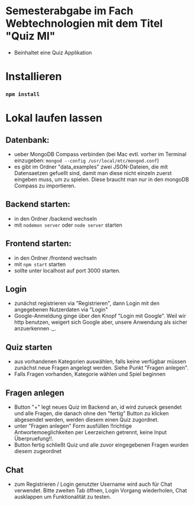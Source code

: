 # Semesterabgabe im Fach Webtechnologien mit dem Titel "Quiz MI"
* Beinhaltet eine Quiz Applikation 

# Installieren

### `npm install`

# Lokal laufen lassen

## Datenbank: 
* ueber MongoDB Compass verbinden (bei Mac evtl. vorher im Terminal einzugeben: `mongod --config /usr/local/etc/mongod.conf`)
* es gibt im Ordner "data_examples" zwei JSON-Dateien, die mit Datensaetzen gefuellt sind, damit man diese nicht einzeln zuerst eingeben muss, um zu spielen. Diese braucht man nur in den mongoDB Compass zu importieren.

## Backend starten: 
* in den Ordner /backend wechseln
* mit `nodemon server` oder `node server` starten


## Frontend starten: 
* in den Ordner /frontend wechseln
* mit `npm start` starten
* sollte unter localhost auf port 3000 starten.

## Login
* zunächst registrieren via "Registrieren", dann Login mit den angegebenen Nutzerdaten via "Login"
* Google-Anmeldung ginge über den Knopf "Login mit Google". Weil wir http benutzen, weigert sich Google aber, unsere Anwendung als sicher anzuerkennen ._.

## Quiz starten
* aus vorhandenen Kategorien auswählen, falls keine verfügbar müssen zunächst neue Fragen angelegt werden. Siehe Punkt "Fragen anlegen".
* Falls Fragen vorhanden, Kategorie wählen und Spiel beginnen

## Fragen anlegen
* Button "+" legt neues Quiz im Backend an, id wird zurueck gesendet und alle Fragen, die danach ohne den "fertig" Button zu klicken abgesendet werden, werden diesem einen    Quiz zugordnet. 
* unter "Fragen anlegen" Form ausfüllen !!richtige Antwortemoeglichkeiten per Leerzeichen getrennt, keine Input Überpruefung!!.
* Button fertig schließt Quiz und alle zuvor eingegebenen Fragen wurden diesem zugeordnet

## Chat
* zum Registrieren / Login genutzter Username wird auch für Chat verwendet. Bitte zweiten Tab öffnen, Login Vorgang wiederholen, Chat ausklappen um Funktionalität zu testen.
